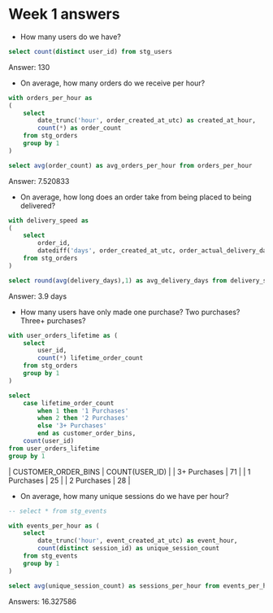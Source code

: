 

# Week 1 answers 

- How many users do we have?

``` sql
select count(distinct user_id) from stg_users 
```

Answer: 130

- On average, how many orders do we receive per hour?

```sql
with orders_per_hour as 
(
    select 
        date_trunc('hour', order_created_at_utc) as created_at_hour, 
        count(*) as order_count 
    from stg_orders 
    group by 1 
)

select avg(order_count) as avg_orders_per_hour from orders_per_hour
```

Answer: 7.520833

- On average, how long does an order take from being placed to being delivered?

```sql
with delivery_speed as 
(
    select 
        order_id,
        datediff('days', order_created_at_utc, order_actual_delivery_date_utc ) as delivery_days
    from stg_orders 
)

select round(avg(delivery_days),1) as avg_delivery_days from delivery_speed
```

Answer: 3.9 days 

- How many users have only made one purchase? Two purchases? Three+ purchases?

```sql
with user_orders_lifetime as (
    select 
        user_id, 
        count(*) lifetime_order_count
    from stg_orders
    group by 1 
)

select 
    case lifetime_order_count
        when 1 then '1 Purchases'
        when 2 then '2 Purchases'
        else '3+ Purchases' 
        end as customer_order_bins,
    count(user_id)
from user_orders_lifetime
group by 1
```

| CUSTOMER_ORDER_BINS | COUNT(USER_ID) |
| 3+ Purchases | 71 |
| 1 Purchases | 25 |
| 2 Purchases | 28 |


- On average, how many unique sessions do we have per hour?

```sql
-- select * from stg_events

with events_per_hour as (
    select
        date_trunc('hour', event_created_at_utc) as event_hour,
        count(distinct session_id) as unique_session_count
    from stg_events
    group by 1
)

select avg(unique_session_count) as sessions_per_hour from events_per_hour
```

Answers: 16.327586
